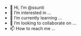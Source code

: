 - 👋 Hi, I’m @ssunti
- 👀 I’m interested in ...
- 🌱 I’m currently learning ...
- 💞️ I’m looking to collaborate on ...
- 📫 How to reach me ...

<!---
ssunti/ssunti is a ✨ special ✨ repository because its `README.md` (this file) appears on your GitHub profile.
You can click the Preview link to take a look at your changes.
--->
